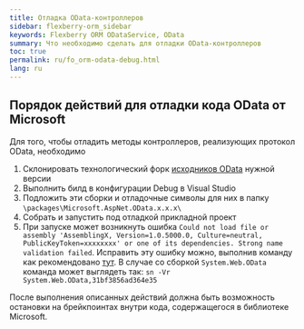 ```yaml
---
title: Отладка OData-контроллеров
sidebar: flexberry-orm_sidebar
keywords: Flexberry ORM ODataService, OData
summary: Что необходимо сделать для отладки OData-контроллеров
toc: true
permalink: ru/fo_orm-odata-debug.html
lang: ru
---
```


## Порядок действий для отладки кода OData от Microsoft

Для того, чтобы отладить методы контроллеров, реализующих протокол OData, необходимо 
1. Склонировать технологический форк [исходников OData](https://github.com/Flexberry/WebApi) нужной версии
2. Выполнить билд в конфигурации Debug в Visual Studio
3. Подложить эти сборки и отладочные символы для них в папку `\packages\Microsoft.AspNet.OData.x.x.x\`
4. Собрать и запустить под отладкой прикладной проект
5. При запуске может возникнуть ошибка `Could not load file or assembly 'AssemblingX, Version=1.0.5000.0, Culture=neutral, PublicKeyToken=xxxxxxxx' or one of its dependencies. Strong name validation failed`. Исправить эту ошибку можно, выполнив команду как рекомендовано [тут](https://stackoverflow.com/a/33784222). В случае со сборкой `System.Web.OData` команда может выглядеть так: `sn -Vr System.Web.OData,31bf3856ad364e35`

После выполнения описанных действий должна быть возможность остановки на брейкпоинтах внутри кода, содержащегося в библиотеке Microsoft.